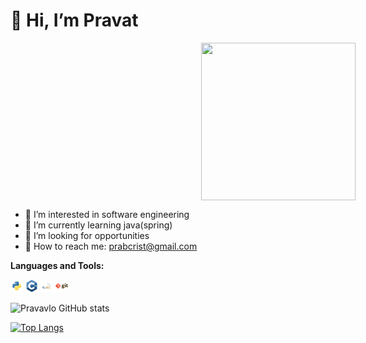 <h1>👋 Hi, I’m Pravat</h1>

<div style="width:100%;height:0;padding-bottom:50%;position:relative;">
<p align="center">
  <img src="https://media2.giphy.com/media/UDclWKlmfmq7twI3iJ/giphy.gif?cid=ecf05e47hsjfee1fkux1o4pyolbzpvuf9rdtu7nt34waghsc&rid=giphy.gif&ct=g"/ width="70%" height="100%" style="position:absolute" frameBorder="0" >
  </p>
</div>

- 👀 I’m interested in software engineering
- 📔 I’m currently learning java(spring)
- 🔭 I’m looking for opportunities
- 📧 How to reach me: prabcrist@gmail.com

**Languages and Tools:**

<code><img height="20" src="https://raw.githubusercontent.com/github/explore/80688e429a7d4ef2fca1e82350fe8e3517d3494d/topics/python/python.png"></code>
<code><img height="20" src="https://raw.githubusercontent.com/github/explore/80688e429a7d4ef2fca1e82350fe8e3517d3494d/topics/cpp/cpp.png"></code>
<code><img height="20" src="https://raw.githubusercontent.com/github/explore/80688e429a7d4ef2fca1e82350fe8e3517d3494d/topics/mysql/mysql.png"></code>
<code><img height="20" src="https://raw.githubusercontent.com/github/explore/80688e429a7d4ef2fca1e82350fe8e3517d3494d/topics/git/git.png"></code>

![Pravavlo GitHub stats](https://github-readme-stats.vercel.app/api?username=pravavlo&theme=tokyonight&show_icons=true)

[![Top Langs](https://github-readme-stats.vercel.app/api/top-langs/?username=pravavlo&theme=blue-green&layout=compact)](https://github.com/pravavlo/github-readme-stats)

<!---
pravavlo/pravavlo is a ✨ special ✨ repository because its `README.md` (this file) appears on your GitHub profile.
You can click the Preview link to take a look at your changes.
--->

